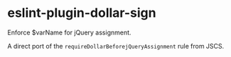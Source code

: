 # eslint-plugin-dollar-sign

Enforce $varName for jQuery assignment.

A direct port of the `requireDollarBeforejQueryAssignment` rule from JSCS.
